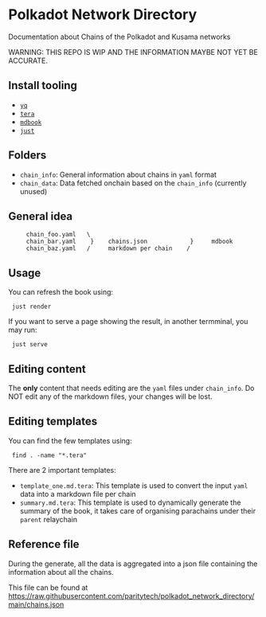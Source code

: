 # Polkadot Network Directory

Documentation about Chains of the Polkadot and Kusama networks

WARNING: THIS REPO IS WIP AND THE INFORMATION MAYBE NOT YET BE ACCURATE.

## Install tooling

- [`yq`](https://github.com/mikefarah/yq)
- [`tera`](https://github.com/chevdor/tera-cli)
- [`mdbook`](https://github.com/rust-lang/mdBook)
- [`just`](https://github.com/casey/just)

## Folders

- `chain_info`: General information about chains in `yaml` format
- `chain_data`: Data fetched onchain based on the `chain_info` (currently unused)

## General idea

```
     chain_foo.yaml   \
     chain_bar.yaml    }    chains.json            }     mdbook
     chain_baz.yaml   /     markdown per chain    /

```


## Usage

You can refresh the book using:

     just render

If you want to serve a page showing the result, in another termminal, you may run:

     just serve


## Editing content

The **only** content that needs editing are the `yaml` files under `chain_info`. Do NOT edit any of the markdown files, your changes will be lost.

## Editing templates

You can find the few templates using:

     find . -name "*.tera"

There are 2 important templates:
- `template_one.md.tera`: This template is used to convert the input `yaml` data into a markdown file per chain
- `summary.md.tera`: This template is used to dynamically generate the summary of the book, it takes care of organising parachains under their `parent` relaychain

## Reference file

During the generate, all the data is aggregated into a json file containing the information about all the chains.

This file can be found at https://raw.githubusercontent.com/paritytech/polkadot_network_directory/main/chains.json
